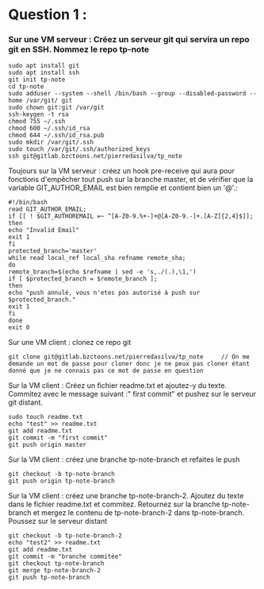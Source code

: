 # Question 1 :

### Sur une VM serveur : Créez un serveur git qui servira un repo git en SSH. Nommez le repo tp-note

```
sudo apt install git
sudo apt install ssh
git init tp-note
cd tp-note
sudo adduser --system --shell /bin/bash --group --disabled-password --home /var/git/ git
sudo chown git:git /var/git
ssh-keygen -t rsa
chmod 755 ~/.ssh
chmod 600 ~/.ssh/id_rsa
chmod 644 ~/.ssh/id_rsa.pub
sudo mkdir /var/git/.ssh
sudo touch /var/git/.ssh/authorized_keys
ssh git@gitlab.bzctoons.net/pierredasilva/tp_note
```


Toujours sur la VM serveur : créez un hook pre-receive qui aura pour fonctions d'empêcher tout push sur la branche master, et de vérifier que la variable GIT_AUTHOR_EMAIL est bien remplie et contient bien un '@'.:

```
#!/bin/bash
read GIT_AUTHOR_EMAIL;
if [[ ! $GIT_AUTHOREMAIL =~ ^[A-Z0-9.%+-]+@[A-Z0-9.-]+.[A-Z]{2,4}$]]; then
echo "Invalid Email"
exit 1
fi
protected_branch='master'
while read local_ref local_sha refname remote_sha;
do
remote_branch=$(echo $refname | sed -e 's,./(.),\1,')
if [ $protected_branch = $remote_branch ];
then
echo "push annulé, vous n'etes pas autorisé à push sur $protected_branch."
exit 1
fi
done
exit 0
```


Sur une VM client : clonez ce repo git

```
git clone git@gitlab.bzctoons.net/pierredasilva/tp_note		// On me demande un mot de passe pour cloner donc je ne peux pas cloner étant donné que je ne connais pas ce mot de passe en question
```


Sur la VM client : Créez un fichier readme.txt et ajoutez-y du texte. Commitez avec le message suivant :" first commit"  et pushez sur le serveur git distant.

```
sudo touch readme.txt
echo "test" >> readme.txt
git add readme.txt
git commit -m "first commit"
git push origin master
```


Sur la VM client : créez une branche tp-note-branch et refaites le push

```
git checkout -b tp-note-branch
git push origin tp-note-branch
```


Sur la VM client : créez une branche tp-note-branch-2. Ajoutez du texte dans le fichier readme.txt et commitez. Retournez sur la branche tp-note-branch et mergez le contenu de tp-note-branch-2 dans tp-note-branch. Poussez sur le serveur distant

```
git checkout -b tp-note-branch-2
echo "test2" >> readme.txt
git add readme.txt
git commit -m "branche commitée"
git checkout tp-note-branch
git merge tp-note-branch-2
git push tp-note-branch
```
